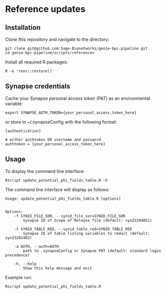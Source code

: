 # Reference updates

## Installation

Clone this repository and navigate to the directory:
```
git clone git@github.com:Sage-Bionetworks/genie-bpc-pipeline.git
cd genie-bpc-pipeline/scripts/references
```

Install all required R packages:
```
R -e 'renv::restore()'
```

## Synapse credentials

Cache your Synapse personal access token (PAT) as an environmental variable:
```
export SYNAPSE_AUTH_TOKEN={your_personal_access_token_here}
```

or store in ~/.synapseConfig with the following format:
```
[authentication]

# either authtoken OR username and password
authtoken = {your_personal_access_token_here}
```

## Usage 

To display the command line interface:
```
Rscript update_potential_phi_fields_table.R -h
```

The command line interface will display as follows:
```
Usage: update_potential_phi_fields_table.R [options]


Options:
	-f SYNID_FILE_SOR, --synid_file_sor=SYNID_FILE_SOR
		Synapse ID of Scope of Release file (default: syn22294851)

	-t SYNID_TABLE_RED, --synid_table_red=SYNID_TABLE_RED
		Synapse ID of table listing variables to redact (default: syn23281483)

	-a AUTH, --auth=AUTH
		path to .synapseConfig or Synapse PAT (default: standard login precedence)

	-h, --help
		Show this help message and exit
```

Example run: 
```
Rscript update_potential_phi_fields_table.R 
```

